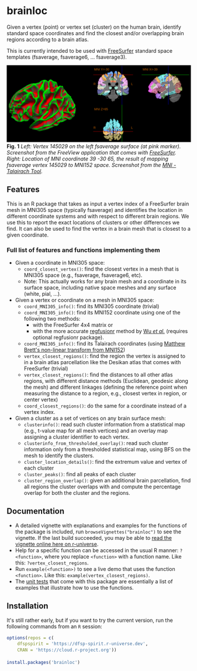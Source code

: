 # brainloc
Given a vertex (point) or vertex set (cluster) on the human brain, identify standard space coordinates and find the closest and/or overlapping brain regions according to a brain atlas.

This is currently intended to be used with [FreeSurfer](https://freesurfer.net/) standard space templates (fsaverage, fsaverage6, ... fsaverage3).


![Fig1](./web/brainloc.png?raw=true "Brainloc.")
**Fig. 1** *Left: Vertex 145029 on the left fsaverage surface (at pink marker). Screenshot from the FreeView application that comes with [FreeSurfer](https://freesurfer.net). Right: Location of MNI coordinate 39 -30  65, the result of mapping fsaverage vertex 145029 to MNI152 space. Screenshot from the [MNI - Talairach Tool](https://bioimagesuiteweb.github.io/bisweb-manual/tools/mni2tal.html).* 


## Features

This is an R package that takes as input a vertex index of a FreeSurfer brain mesh in MNI305 space (typically fsaverage) and identifies the location in different coordinate systems and with respect to different brain regions. We use this to report the exact locations of clusters or other differences we find. It can also be used to find the vertex in a brain mesh that is closest to a given coordinate.

### Full list of features and functions implementing them

- Given a coordinate in MNI305 space:
  - `coord_closest_vertex()`: find the closest vertex in a mesh that is MNI305 space (e.g., fsaverage, fsaverage6, etc).
  - Note: This actually works for any brain mesh and a coordinate in its surface space, including native space meshes and any surface (white, pial, ...).
- Given a vertex or coordinate on a mesh in MNI305 space:
  - `coord_MNI305_info()`: find its MNI305 coordinate (trivial)
  - `coord_MNI305_info()`: find its MNI152 coordinate using one of the following two methods:
    - with the FreeSurfer 4x4 matrix or
    - with the more accurate [regfusionr](https://github.com/dfsp-spirit/regfusionr) method by [Wu *et al.*](https://www.ncbi.nlm.nih.gov/pmc/articles/PMC6239990/) (requires optional regfusionr package).
  - `coord_MNI305_info()`: find its Talairach coordinates (using [Matthew Brett's non-linear transform from MNI152](https://brainmap.org/training/BrettTransform.html))
  - `vertex_closest_regions()`: find the region the vertex is assigned to in a brain atlas parcellation like the Desikan atlas that comes with FreeSurfer (trivial)
  - `vertex_closest_regions()`: find the distances to all other atlas regions, with different distance methods (Euclidean, geodesic along the mesh) and different linkages (defining the reference point when measuring the distance to a region, e.g., closest vertex in region, or center vertex)
  - `coord_closest_regions()`: do the same for a coordinate instead of a vertex index.
- Given a cluster as a set of vertices on any brain surface mesh:
  - `clusterinfo()`: read such cluster information from a statistical map (e.g., t-value map for all mesh vertices) and an overlay map assigning a cluster identifier to each vertex.
  - `clusterinfo_from_thresholded_overlay()`: read such cluster information only from a thresholded statistical map, using BFS on the mesh to identify the clusters.
  - `cluster_location_details()`: find the extremum value and vertex of each cluster
  - `cluster_peaks()`: find all peaks of each cluster
  - `cluster_region_overlap()`: given an additional brain parcellation, find all regions the cluster overlaps with and compute the percentage overlap for both the cluster and the regions.
 
 
## Documentation

* A detailed vignette with explanations and examples for the functions of the package is included, run `browseVignettes("brainloc")` to see the vignette. If the last build succeeded, you may be able to [read the vignette online here on r-universe](https://dfsp-spirit.r-universe.dev/ui#view:brainloc/brainloc.html).
* Help for a specific function can be accessed in the usual R manner: `?<function>`, where you replace `<function>` with a function name. Like this: `?vertex_closest_regions`.
* Run `example(<function>)` to see a live demo that uses the function `<function>`. Like this: `example(vertex_closest_regions)`.
* The [unit tests](./tests/testthat/) that come with this package are essentially a list of examples that illustrate how to use the functions.


## Installation

It's still rather early, but if you want to try the current version, run the following commands from an `R` session:

```R
options(repos = c(
    dfspspirit = 'https://dfsp-spirit.r-universe.dev',
    CRAN = 'https://cloud.r-project.org'))

install.packages('brainloc')
```
